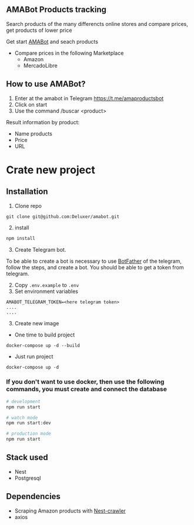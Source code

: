 ## AMABot Products tracking
Search products of the many differencts online stores and compare prices, get products of lower price

Get start [AMABot](https://t.me/amaproductsbot) and seach products

* Compare prices in the following Marketplace
    - Amazon
    - MercadoLibre

## How to use AMABot?
1. Enter at the amabot in Telegram https://t.me/amaproductsbot
2. Click on start
3. Use the command /buscar \<product>

Result information by product:
* Name products
* Price
* URL

# Crate new project

## Installation

1. Clone repo
```
git clone git@github.com:Deluxer/amabot.git
```
2. install
```bash
npm install
```

3. Create Telegram bot.

To be able to create a bot is necessary to use [BotFather](https://t.me/BotFather) of the telegram, follow the steps, and create a bot.
You should be able to get a token from telegram.

2. Copy ```.env.example``` to ```.env```
2. Set environment variables
```
AMABOT_TELEGRAM_TOKEN=<here telegram token>
....
....
```
3. Create new image
* One time to build project
```
docker-compose up -d --build
```

* Just run project
```
docker-compose up -d
```

### If you don't want to use docker, then use the following commands, you must create and connect the database

```bash
# development
npm run start

# watch mode
npm run start:dev

# production mode
npm run start
```

## Stack used
* Nest
* Postgresql

## Dependencies
* Scraping Amazon products with [Nest-crawler](https://www.npmjs.com/package/nest-crawler)
* axios